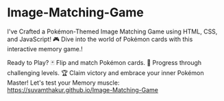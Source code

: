 # Image-Matching-Game
I've Crafted a Pokémon-Themed Image Matching Game using HTML, CSS, and JavaScript! 🎮 Dive into the world of Pokémon cards with this interactive memory game.! 

Ready to Play?
🃏 Flip and match Pokémon cards.
🌈 Progress through challenging levels.
🏆 Claim victory and embrace your inner Pokémon Master!
Let's test your Memory muscle: https://suvamthakur.github.io/Image-Matching-Game
